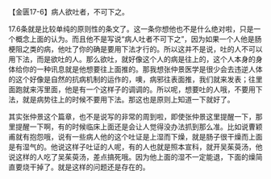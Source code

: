 【金匮17-6】病人欲吐者，不可下之。

17.6条就是比较单纯的原则性的条文了。这一条你想他也不是什么绝对啦，只是一个概念上面的认为。而且他不是写说“病人吐者不可下之”，因为如果一个人他是肠梗阻之类的病，他吐了你的确是要用下法才行的。所以这并不是说，吐的人不可以用下法，而是欲吐的人。那么欲吐，就好像这个人的病是往上的，这个人本身的身体给你的一种讯息就是他想要往上面推的。那我想张仲景医学是很少会去违逆人体的这个好像是自然的抗病机制的运作的，噢，病邪往表面推，我们就来发表；往里面跑就来泻里面，他是有一个这样子的调调的。所以呢，想要吐的人哦，不要用下法，就是病势往上的时候不要用下法。那这也是原则上知道一下就好了。

其实张仲景这个篇章，也不是说写的非常的周到啦，即使张仲景这里提醒一下，那里提醒一下啊，有的时候临床上面还是会让人觉得没办法抓到那么准。比如说曹颖甫就有抱怨哦，说有一些病人他的这个吐证是上湿而下燥，就是肠子很干燥而上面是有湿气的。他说这样子吐证的人呢，有的人也就是照本宣科，就开吴茱萸汤，他说这样的人吃了吴茱萸汤，差点搞死哦。因为他上面的湿不一定能退，下面的燥简直要烧干掉了。就是这样的问题还是存在的。
